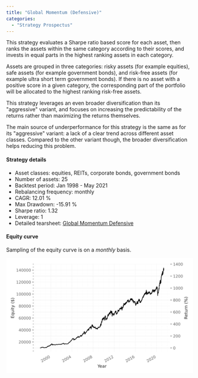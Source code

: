 ```yaml
---
title: "Global Momentum (Defensive)"
categories:
  - "Strategy Prospectus"
---
```


This strategy evaluates a Sharpe ratio based score for each asset, then ranks the assets within the same category according to their scores, and invests in equal parts in the highest ranking assets in each category.

Assets are grouped in three categories: risky assets (for example equities), safe assets (for example government bonds), and risk-free assets (for example ultra short term government bonds). If there is no asset with a positive score in a given category, the corresponding part of the portfolio will be allocated to the highest ranking risk-free assets.

This strategy leverages an even broader diversification than its "aggressive" variant, and focuses on increasing the predictability of the returns rather than maximizing the returns themselves.

The main source of underperformance for this strategy is the same as for its "aggressive" variant: a lack of a clear trend across different asset classes. Compared to the other variant though, the broader diversification helps reducing this problem.

#### Strategy details
* Asset classes: equities, REITs, corporate bonds, government bonds
* Number of assets: 25
* Backtest period: Jan 1998 - May 2021
* Rebalancing frequency: monthly
* CAGR: 12.01 %
* Max Drawdown: -15.91 %
* Sharpe ratio: 1.32
* Leverage: 1
* Detailed tearsheet: [Global Momentum Defensive](/tearsheets/GlobalMomentumDefensive.html)

#### Equity curve
Sampling of the equity curve is on a _monthly_ basis.

![Global Momentum](/images/GlobalMomentumDefensive.svg)
